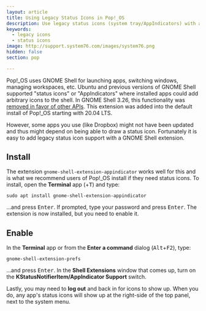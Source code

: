 ```yaml
---
layout: article
title: Using Legacy Status Icons in Pop!_OS
description: Use legacy status icons (system tray/AppIndicators) with a GNOME extension
keywords:
  - legacy icons
  - status icons
image: http://support.system76.com/images/system76.png
hidden: false
section: pop

---
```


Pop!\_OS uses GNOME Shell for launching apps, switching windows, managing workspaces, etc. Ubuntu and previous versions of GNOME Shell supported "status icons" or "AppIndicators" where installed apps could add arbitrary icons to the shell. In GNOME Shell 3.26, this functionality was [removed in favor of other APIs](https://blogs.gnome.org/aday/2017/08/31/status-icons-and-gnome/). This extension was added into the default install of Pop!_OS starting with 20.04 LTS.

However, some apps you use (like Dropbox) might not have been updated and thus might depend on being able to draw a status icon. Fortunately it is easy to add legacy status icon support with a GNOME Shell extension.

## Install

The extension `gnome-shell-extension-appindicator` works well for this and is what we recommend users of Pop!\_OS install if they need status icons. To install, open the **Terminal** app (<kbd><span class="fl-pop-key"></span></kbd>+<kbd>T</kbd>) and type:

```
sudo apt install gnome-shell-extension-appindicator
```

…and press <kbd>Enter</kbd>. If prompted, type your password and press <kbd>Enter</kbd>. The extension is now installed, but you need to enable it.

## Enable

In the **Terminal** app or from the **Enter a command** dialog (<kbd>Alt</kbd>+<kbd>F2</kbd>), type:

```
gnome-shell-extension-prefs
```

…and press <kbd>Enter</kbd>. In the **Shell Extensions** window that comes up, turn on the **KStatusNotifierItem/AppIndicator Support** switch.

Lastly, you may need to **log out** and back in for icons to show up. When you do, any app's status icons will show up at the right-side of the top panel, next to the system menu.
